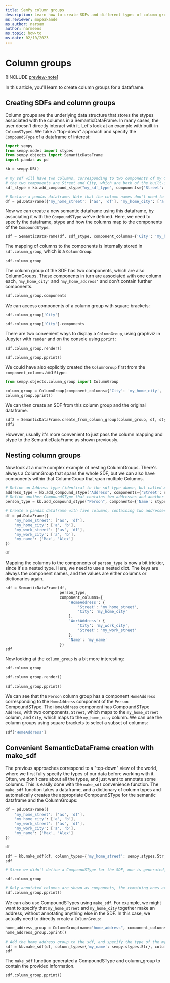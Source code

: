 ```yaml
---
title: SemPy column groups
description: Learn how to create SDFs and different types of column groups with SemPy.
ms.reviewer: mopeakande
ms.author: narsam
author: narmeens
ms.topic: how-to
ms.date: 02/10/2023
---
```


# Column groups

[!INCLUDE [preview-note](../includes/preview-note.md)]

In this article, you'll learn to create column groups for a dataframe.

## Creating SDFs and column groups

Column groups are the underlying data structure that stores the stypes associated with the columns in a SemanticDataFrame. In many cases, the user doesn't directly interact with it. Let's look at an example with built-in `ColumnSType`s. We take a "top-down" approach and specify the `CompoundSType` of a dataframe of interest:

```python
import sempy
from sempy.model import stypes
from sempy.objects import SemanticDataFrame
import pandas as pd

kb = sempy.KB()

# my sdf will have two columns, corresponding to two components of my CompoundSType
# the two components are Street and City, which are both of the built-in ColumnSType Str
sdf_stype = kb.add_compound_stype("my_sdf_type", components={'Street': stypes.Str, 'City': stypes.Str})

# Declare a pandas dataframe. Note that the column names don't need to match the component names
df = pd.DataFrame({'my_home_street': ['as', 'df'], 'my_home_city': ['a', 'b']})
```

Now we can create a new semantic dataframe using this dataframe, by associating it with the `CompoundSType` we've defined. Here, we need to specify the dataframe, stype and how the columns map to the components of the `CompoundSType`.

```python
sdf = SemanticDataFrame(df, sdf_stype, component_columns={'City': 'my_home_city', 'Street': 'my_home_street'})
```

The mapping of columns to the components is internally stored in `sdf.column_group`, which is a `ColumnGroup`:

```python
sdf.column_group
```

The column group of the SDF has two components, which are also ColumnGroups. These components in turn are associated with one column each, `'my_home_city'` and `'my_home_address'` and don't contain further components.

```python
sdf.column_group.components
```

We can access components of a column group with square brackets:

```python
sdf.column_group['City']
```

```python
sdf.column_group['City'].components
```

There are two convenient ways to display a `ColumnGroup`, using graphviz in Jupyter with `render` and on the console using `pprint`:

```python
sdf.column_group.render()
```

```python
sdf.column_group.pprint()
```

We could have also explicitly created the `ColumnGroup` first from the `component_columns` and `Stype`:

```python
from sempy.objects.column_group import ColumnGroup

column_group = ColumnGroup(component_columns={'City': 'my_home_city', 'Street': 'my_home_street'}, stype=sdf_stype)
column_group.pprint()
```

We can then create an SDF from this column group and the original dataframe.

```python
sdf2 = SemanticDataFrame.create_from_column_group(column_group, df, stype=column_group.get_stype())
sdf2
```

However, usually it's more convenient to just pass the column mapping and stype to the SemanticDataFrame as shown previously.

## Nesting column groups

Now look at a more complex example of nesting ColumnGroups. There's always a ColumnGroup that spans the whole SDF, but we can also have components within that ColumnGroup that span multiple Columns.

```python
# Define an Address type (identical to the sdf type above, but called Address)
address_type = kb.add_compound_stype("Address", components={'Street': stypes.Str, 'City': stypes.Str})
# Define another CompoundSType that contains two addresses and another component, 'Name' which has a ColumnSType
person_type = kb.add_compound_stype("Person", components={'Name': stypes.Str, 'HomeAddress': address_type, 'WorkAddress': address_type})
```

```python
# Create a pandas dataframe with five columns, containing two addresses and a name
df = pd.DataFrame({
    'my_home_street': ['as', 'df'],
    'my_home_city': ['a', 'b'],
    'my_work_street': ['as', 'df'],
    'my_work_city': ['a', 'b'],
    'my_name': ['Max', 'Alex']
})

df
```

Mapping the columns to the components of `person_type` is now a bit trickier, since it's a nested type. Here, we need to use a nested dict. The keys are always the component names, and the values are either columns or dictionaries again.

```python
sdf = SemanticDataFrame(df,
                        person_type,
                        component_columns={
                            'HomeAddress': {
                                'Street': 'my_home_street',
                                'City': 'my_home_city'
                            },
                            'WorkAddress': {
                                'City': 'my_work_city',
                                'Street': 'my_work_street'
                            },
                            'Name': 'my_name'
                        })
sdf
```

Now looking at the `column_group` is a bit more interesting:

```python
sdf.column_group
```

```python
sdf.column_group.render()
```

```python
sdf.column_group.pprint()
```

We can see that the `Person` column group has a component `HomeAddress` corresponding to the `HomeAddress` component of the `Person` CompoundSType.
The `HomeAddress` component has CompoundSType `Address`, with two components, `Street`, which maps to the `my_home_street` column, and `City`, which maps to the `my_home_city` column. We can use the column groups using square brackets to select a subset of columns:

```python
sdf['HomeAddress']
```

## Convenient SemanticDataFrame creation with make_sdf

The previous approaches correspond to a "top-down" view of the world, where we first fully specify the types of our data before working with it. Often, we don't care about all the types, and just want to annotate some columns. This is easily done with the `make_sdf` convenience function. The `make_sdf` function takes a dataframe, and a dictionary of column types and automatically creates the appropriate CompoundSType for the semantic dataframe and the ColumnGroups:

```python
df = pd.DataFrame({
    'my_home_street': ['as', 'df'],
    'my_home_city': ['a', 'b'],
    'my_work_street': ['as', 'df'],
    'my_work_city': ['a', 'b'],
    'my_name': ['Max', 'Alex']
})

df
```

```python
sdf = kb.make_sdf(df, column_types={'my_home_street': sempy.stypes.Str, 'my_name': sempy.stypes.Str})
sdf
```

```python
# Since we didn't define a CompoundSType for the SDF, one is generated, including a random name
```

```python
sdf.column_group
```

```python
# Only annotated columns are shown as components, the remaining ones are not part of the ColumnGroup.
sdf.column_group.pprint()
```

We can also use CompoundSTypes using `make_sdf`. For example, we might want to specify that `my_home_street` and `my_home_city` together make an address, without annotating anything else in the SDF. In this case, we actually need to directly create a `ColumnGroup`:

```python
home_address_group = ColumnGroup(name="home_address", component_columns={'Street': 'my_home_street', 'City': 'my_home_city'}, stype=address_type)
home_address_group.pprint()
```

```python
# Add the home_address group to the sdf, and specify the type of the my_name column
sdf = kb.make_sdf(df, column_types={'my_name': sempy.stypes.Str}, column_groups=[home_address_group])
sdf
```

The `make_sdf` function generated a CompoundSType and column_group to contain the provided information.

```python
sdf.column_group.pprint()
```
